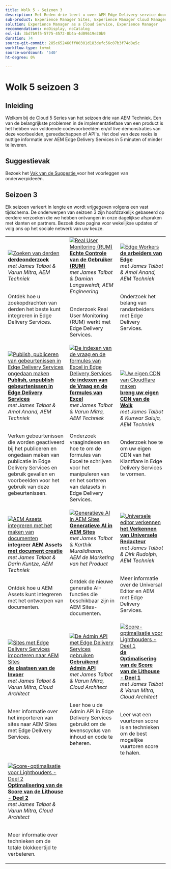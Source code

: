 ```yaml
---
title: Wolk 5 - Seizoen 3
description: Met Reden drie leert u over AEM Edge Delivery-service door diepgaande interviews met experts die aan gecompliceerde projecten hebben gewerkt
sub-product: Experience Manager Sites, Experience Manager Cloud Manager, Experience Manager Assets
solution: Experience Manager as a Cloud Service, Experience Manager
recommendations: noDisplay, noCatalog
exl-id: 3bd7b9f5-5775-4572-8b4a-4d09619e20b9
duration: 74
source-git-commit: 285c652460ff00301d183defc56c07b3f74d8e5c
workflow-type: tm+mt
source-wordcount: '540'
ht-degree: 0%

---
```


# Wolk 5 seizoen 3

## Inleiding

Welkom bij de Cloud 5 Series van het seizoen drie van AEM Techniek. Een van de belangrijkste problemen in de implementatiefase van een product is het hebben van voldoende codevoorbeelden en/of live demonstraties van deze voorbeelden, gereedschappen of API&#39;s. Het doel van deze reeks is nuttige informatie over AEM Edge Delivery Services in 5 minuten of minder te leveren.

## Suggestievak

Bezoek het [ Vak van de Suggestie ](https://forms.office.com/r/74P5Xz4UH0) voor het voorleggen van onderwerpideeën.

## Seizoen 3

Elk seizoen varieert in lengte en wordt vrijgegeven volgens een vast tijdschema. De onderwerpen van seizoen 3 zijn hoofdzakelijk gebaseerd op eerdere verzoeken die we hebben ontvangen in onze dagelijkse afspraken met klanten en partners. Bezoek deze pagina voor wekelijkse updates of volg ons op het sociale netwerk van uw keuze.

<table>
    <tr>
        <td>
            <a href="./season-3/cloud5-3rd-party-search.md">
                <img alt="Zoeken van derden" src="https://video.tv.adobe.com/v/3427040?format=jpeg"/>
            </a>
            <div>
                <a href="./season-3/cloud5-3rd-party-search.md">
                <strong> derdeonderzoek </strong> </a>        
                <br/><em> met James Talbot &amp; Varun Mitra, AEM Techniek </em>
            </div>
            <p>
                <br/>
                Ontdek hoe u zoekopdrachten van derden het beste kunt integreren in Edge Delivery Services.
            </p>
        </td>   
        <td>
            <a href="./season-3/cloud5-rum.md">
                <img alt="Real User Monitoring (RUM)" src="https://video.tv.adobe.com/v/3427495?format=jpeg"/>
            </a>
            <div>
                <a href="./season-3/cloud5-rum.md">
                <strong> Echte Controle van de Gebruiker (RUM) </strong> </a>        
                <br/><em> met James Talbot &amp; Damian Langsweirdt, AEM Engineering </em>
            </div>
            <p>
                <br/>
                Onderzoek Real User Monitoring (RUM) werkt met Edge Delivery Services.
            </p>
        </td>   
        <!--
        <td>
            <a href="./season-3/cloud5-rum-explorer.md">
                <img alt="Real User Monitoring (RUM) Explorer" src="https://video.tv.adobe.com/v/3429772?format=jpeg"/>
            </a>
            <div>
                <a href="./season-3/cloud5-rum-explorer.md">
                <strong>Real User Monitoring (RUM) Explorer</strong></a>        
                <br/><em>with James Talbot & Damian Langsweirdt, AEM Engineering</em>
            </div>
            <p>
                <br/>
                Learn about Real User Monitoring (RUM) Explorer and how to access it.
            </p>
        </td>   
        -->
        <td>
            <a href="./season-3/cloud5-edge-workers.md">
                <img alt="Edge Workers" src="https://video.tv.adobe.com/v/3427589?format=jpeg"/>
            </a>
            <div>
                <a href="./season-3/cloud5-edge-workers.md">
                <strong> de arbeiders van Edge </strong> </a>        
                <br/><em> met James Talbot &amp; Amol Anand, AEM Techniek </em>
            </div>
            <p>
                <br/>
                Onderzoek het belang van randarbeiders met Edge Delivery Services.
            </p>
        </td>   
    </tr>
    <tr>
        <td>
            <a href="./season-3/cloud5-publish-events.md">
                <img alt="Publish, publiceren van gebeurtenissen in Edge Delivery Services ongedaan maken" src="https://video.tv.adobe.com/v/3427681?format=jpeg"/>
            </a>
            <div>
                <a href="./season-3/cloud5-publish-events.md">
                <strong> Publish, unpublish gebeurtenissen in Edge Delivery Services </strong> </a>        
                <br/><em> met James Talbot &amp; Amol Anand, AEM Techniek </em>
            </div>
            <p>
                <br/>
                Verken gebeurtenissen die worden geactiveerd bij het publiceren en ongedaan maken van publicatie in Edge Delivery Services en gebruik gevallen en voorbeelden voor het gebruik van deze gebeurtenissen.
            </p>
        </td>  
        <td>
            <a href="./season-3/cloud5-query-indexes.md">
                <img alt="De indexen van de vraag en de formules van Excel in Edge Delivery Services" src="https://video.tv.adobe.com/v/3427787?format=jpeg"/>
            </a>
            <div>
                <a href="./season-3/cloud5-query-indexes.md">
                <strong> de indexen van de Vraag en de formules van Excel </strong> </a>        
                <br/><em> met James Talbot &amp; Varun Mitra, AEM Techniek </em>
            </div>
            <p>
                <br/>
                Onderzoek vraagindexen en hoe te om de formules van Excel te schrijven voor het manipuleren van en het sorteren van datasets in Edge Delivery Services.
            </p>
        </td>  
        <td>
            <a href="./season-3/cloud5-byo-cloudflare-cdn.md">
                <img alt="Uw eigen CDN van Cloudflare maken" src="https://video.tv.adobe.com/v/3428100?format=jpeg"/>
            </a>
            <div>
                <a href="./season-3/cloud5-byo-cloudflare-cdn.md">
                <strong> breng uw eigen CDN van de Wolk </strong> </a>        
                <br/><em> met James Talbot &amp; Kunwar Saluja, AEM Techniek </em>
            </div>
            <p>
                <br/>
                Onderzoek hoe te om uw eigen CDN van het Klantflare in Edge Delivery Services te vormen.
            </p>
        </td>           
    </tr>  
    <tr>
        <td>
            <a href="./season-3/cloud5-integrate-assets.md">
                <img alt="AEM Assets integreren met het maken van documenten" src="https://video.tv.adobe.com/v/3428302?format=jpeg"/>
            </a>
            <div>
                <a href="./season-3/cloud5-integrate-assets.md">
                <strong> integreer AEM Assets met document creatie </strong> </a>        
                <br/><em> met James Talbot &amp; Darin Kuntze, AEM Techniek </em>
            </div>
            <p>
                <br/>
                Ontdek hoe u AEM Assets kunt integreren met het ontwerpen van documenten.
            </p>
        </td>        
        <td>
            <a href="./season-3/cloud5-generative-ai-for-aem-sites.md">
                <img alt="Generatieve AI in AEM Sites" src="https://video.tv.adobe.com/v/3428436?format=jpeg"/>
            </a>
            <div>
                <a href="./season-3/cloud5-generative-ai-for-aem-sites.md">
                <strong> Generatieve AI in AEM Sites </strong> </a>        
                <br/><em> met James Talbot &amp; Karthik Muralidharan, AEM de Marketing van het Product </em>
            </div>
            <p>
                <br/>                
                Ontdek de nieuwe generatie AI-functies die beschikbaar zijn in AEM Sites-documenten.
            </p>
        </td>                
        <td>
            <a href="./season-3/cloud5-exploring-universal-editor.md">
                <img alt="Universele editor verkennen" src="https://video.tv.adobe.com/v/3429656?format=jpeg"/>
            </a>
            <div>
                <a href="./season-3/cloud5-exploring-universal-editor.md">
                <strong> het Verkennen van Universele Redacteur </strong> </a>        
                <br/><em> met James Talbot &amp; Dirk Rudolph, AEM Techniek </em>
            </div>
            <p>
                <br/>                
                 Meer informatie over de Universal Editor en AEM met Edge Delivery Services.
            </p>
        </td>
    </tr>  
    <tr>
        <td>
            <a href="./season-3/cloud5-import-sites-to-edge-delivery-services.md">
                <img alt="Sites met Edge Delivery Services importeren naar AEM Sites" 
                     src="https://video.tv.adobe.com/v/3431603?format=jpeg"/>
            </a>
            <div>
                <a href="./season-3/cloud5-import-sites-to-edge-delivery-services.md">
                <strong> de plaatsen van de Invoer </strong> </a>        
                <br/><em> met James Talbot &amp; Varun Mitra, Cloud Architect </em>
            </div>
            <p>
                <br/>                
                 Meer informatie over het importeren van sites naar AEM Sites met Edge Delivery Services.
            </p>
        </td>
        <td>
            <a href="./season-3/cloud5-using-admin-api.md">
                <img alt="De Admin API met Edge Delivery Services gebruiken" 
                     src="https://video.tv.adobe.com/v/3433158?format=jpeg"/>
            </a>
            <div>
                <a href="./season-3/cloud5-using-admin-api.md">
                <strong> Gebruikend Admin API </strong> </a>        
                <br/><em> met James Talbot &amp; Varun Mitra, Cloud Architect </em>
            </div>
            <p>
                <br/>                
                 Leer hoe u de Admin API in Edge Delivery Services gebruikt om de levenscyclus van inhoud en code te beheren.
            </p>
        </td>   
        <td>
            <a href="./season-3/cloud5-lighthouse-score-optimization-part1.md">
                <img alt="Score-optimalisatie voor Lighthouders - Deel 1" 
                     src="https://video.tv.adobe.com/v/3433378?format=jpeg"/>
            </a>
            <div>
                <a href="./season-3/cloud5-lighthouse-score-optimization-part1.md">
                <strong> de Optimalisering van de Score van de Lithouse - Deel 1 </strong> </a>
                <br/><em> met James Talbot &amp; Varun Mitra, Cloud Architect </em>
            </div>
            <p>
                <br/>                
                 Leer wat een vuurtoren score is en technieken om de best mogelijke vuurtoren score te halen.
            </p>
        </td>            
    </tr> 
    <tr>
        <td>
            <a href="./season-3/cloud5-lighthouse-score-optimization-part2.md">
                <img alt="Score-optimalisatie voor Lighthouders - Deel 2"
                     src="https://video.tv.adobe.com/v/3434042?format=jpeg"/>
            </a>
            <div>
                <a href="./season-3/cloud5-lighthouse-score-optimization-part2.md">
                <strong> Optimalisering van de Score van de Lithouse - Deel 2 </strong> </a>
                <br/><em> met James Talbot &amp; Varun Mitra, Cloud Architect </em>
            </div>
            <p>
                <br/>                
                 Meer informatie over technieken om de totale blokkeertijd te verbeteren.
            </p>
        </td>            
    </tr>        
</table>
